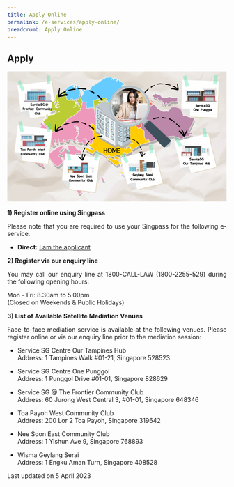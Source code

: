 ```yaml
---
title: Apply Online
permalink: /e-services/apply-online/
breadcrumb: Apply Online
---
```

## Apply

<div class="image"><img src="/images/SGmap.png" style="width:600px" title="Apply Online" alt="Apply Online"></div>


**1) Register online using Singpass**

<p style="text-align: justify">Please note that you are required to use your Singpass for the following e-service.</p>

* **Direct:**  [I am the applicant](https://eservices.mlaw.gov.sg/cmc/mediatorsportal/direct-intake/)

 
**2) Register via our enquiry line**

<p style="text-align: justify">You may call our enquiry line at 1800-CALL-LAW (1800-2255-529) during the following opening hours:</p>

Mon - Fri: 8.30am to 5.00pm<br>
(Closed on Weekends &amp; Public Holidays)


**3) List of Available Satellite Mediation Venues**

<p style="text-align: justify">Face-to-face mediation service is available at the following venues. Please register online or via our enquiry line
prior to the mediation session:</p>


  - Service SG Centre Our Tampines Hub<br>
  Address: 1 Tampines Walk #01-21, Singapore 528523<br>
  
- Service SG Centre One Punggol<br>
  Address: 1 Punggol Drive #01-01, Singapore 828629<br>
  
- Service SG @ The Frontier Community Club<br>
  Address: 60 Jurong West Central 3, #01-01, Singapore 648346<br>
  
- Toa Payoh West Community Club<br>
  Address: 200 Lor 2 Toa Payoh, Singapore 319642<br>
  
- Nee Soon East Community Club<br>
  Address: 1 Yishun Ave 9, Singapore 768893<br>
  
- Wisma Geylang Serai<br>
  Address: 1 Engku Aman Turn, Singapore 408528<br>

<p class="right-side-updated">Last updated on 5 April 2023</p>